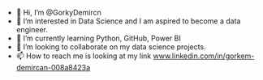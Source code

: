 - 👋 Hi, I’m @GorkyDemircn
- 👀 I’m interested in Data Science and I am aspired to become a data engineer.
- 🌱 I’m currently learning Python, GitHub, Power BI
- 💞️ I’m looking to collaborate on my data science projects.
- 📫 How to reach me is looking at my link www.linkedin.com/in/gorkem-demircan-008a8423a

<!---
GorkyDemircn/GorkyDemircn is a ✨ special ✨ repository because its `README.md` (this file) appears on your GitHub profile.
You can click the Preview link to take a look at your changes.
--->
